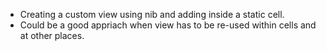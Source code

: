 - Creating a custom view using nib and adding inside a static cell.
- Could be a good appriach when view has to be re-used within cells and at other places.
